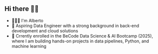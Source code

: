 ## Hi there 👋🏻

- 🧔🏻‍♂️ I'm Alberto
- 🚀 Aspiring Data Engineer with a strong background in back-end development and cloud solutions
- 🌱 Crrently enrolled in the BeCode Data Science & AI Bootcamp (2025), where I am building hands-on projects in data pipelines, Python, and machine learning

